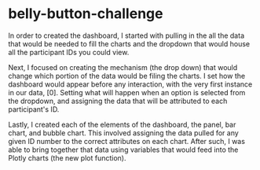# belly-button-challenge

In order to created the dashboard, I started with pulling in the all the data that would be needed to fill the charts and the dropdown that would house all the participant IDs you could view. 

Next, I focused on creating the mechanism (the drop down) that would change which portion of the data would be filing the charts. I set how the dashboard would appear before any interaction, with the very first instance in our data, [0]. Setting what will happen when an option is selected from the dropdown, and assigning the data that will be attributed to each participant's ID.

Lastly, I created each of the elements of the dashboard, the panel, bar chart, and bubble chart. This involved assigning the data pulled for any given ID number to the correct attributes on each chart. After such, I was able to bring together that data using variables that would feed into the Plotly charts (the new plot function).


